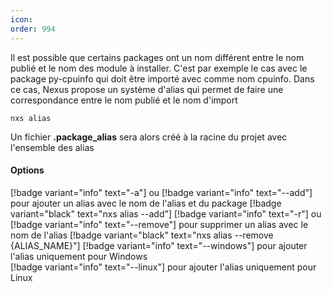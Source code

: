 ```yaml
---
icon: 
order: 994
---
```

Il est possible que certains packages ont un nom différent entre le nom publié et le nom des module à installer. 
C'est par exemple le cas avec le package py-cpuinfo qui doit être importé avec comme nom cpuinfo.
Dans ce cas, Nexus propose un système d'alias qui permet de faire une correspondance entre le nom publié et le nom d'import

```console
nxs alias
```

Un fichier **.package_alias** sera alors créé à la racine du projet avec l'ensemble des alias
<br>
#### Options

[!badge variant="info" text="-a"] ou [!badge variant="info" text="--add"] pour ajouter un alias avec le nom de l'alias et du package [!badge variant="black" text="nxs alias --add"]
[!badge variant="info" text="-r"] ou [!badge variant="info" text="--remove"] pour supprimer un alias avec le nom de l'alias [!badge variant="black" text="nxs alias --remove {ALIAS_NAME}"]
[!badge variant="info" text="--windows"] pour ajouter l'alias uniquement pour Windows<br>
[!badge variant="info" text="--linux"] pour ajouter l'alias uniquement pour Linux<br>